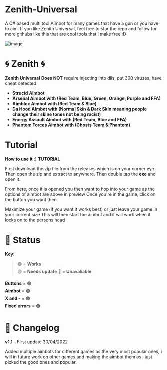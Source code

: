 # Zenith-Universal
A C# based multi tool Aimbot for many games that have a gun or you have to aim.
If you like Zenith Universal, feel free to star the repo and follow for more githubs like this that are cool tools that i make free :D


![image](https://user-images.githubusercontent.com/95067718/166086277-296bd1c5-2a40-47b7-898d-74447dd546ae.png)


# 🌀 Zenith 🌀

**Zenith Universal** 
**Does NOT** require injecting into dlls, put 300 viruses, have cheat detected

- **Strucid Aimbot**
- **Arsenal Aimbot with (Red Team, Blue, Green, Orange, Purple and FFA)**
- **Aimblox Aimbot with (Red Team & Blue)**
- **Da Hood Aimbot with (Normal Skin & Dark Skin meaning people change their skine tones not being racist)**
- **Energy Assault Aimbot with (Red Team, Blue and FFA)**
- **Phantom Forces Aimbot with (Ghosts Team & Phantom)**





# Tutorial

**How to use it** :) **TUTORIAL**

First download the zip file from the releases which is on your corner eye. Then open the zip and extract to anywhere.
Then double tap the **exe** and open it. 

From here, once it is opened you then want to hop into your game as the options of aimbot are above in preview
Once you're in the game, click on the button you want then

Maximize your game (if you want it works best) or just leave your game in your current size
This will then start the aimbot and it will work when it locks on to the persons head





# 🔧 Status

**Key:**

> 🟢 = **Works** <br>
> 🟡 = **Needs update**
> 🔴 = **Unavaliable**

**Buttons** = 🟢 <br>
**Aimbot** = 🟢 <br>
**X and -** = 🟢 <br>
**Fixed errors** = 🟢 <br>


# 📝 Changelog

 **v1.1** - First update 30/04/2022
 
 Added multiple aimbots for different games as the very most popular ones, i will in future work on other games and making the aimbot them as i just picked the good ones and popular.
